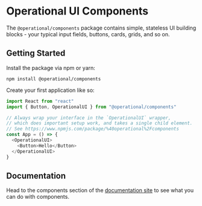 # Operational UI Components

<!-- separator -->

The `@operational/components` package contains simple, stateless UI building blocks - your typical input fields, buttons, cards, grids, and so on.

## Getting Started

Install the package via npm or yarn:

`npm install @operational/components`

Create your first application like so:

```js
import React from "react"
import { Button, OperationalUI } from "@operational/components"

// Always wrap your interface in the `OperationalUI` wrapper, 
// which does important setup work, and takes a single child element.
// See https://www.npmjs.com/package/%40operational%2Fcomponents
const App = () => {
  <OperationalUI>
    <Button>Hello</Button>
  </OperationalUI>
}
```

<!-- separator -->

## Documentation

Head to the components section of the [documentation site](https://ui.contiamo.com/components) to see what you can do with components.

